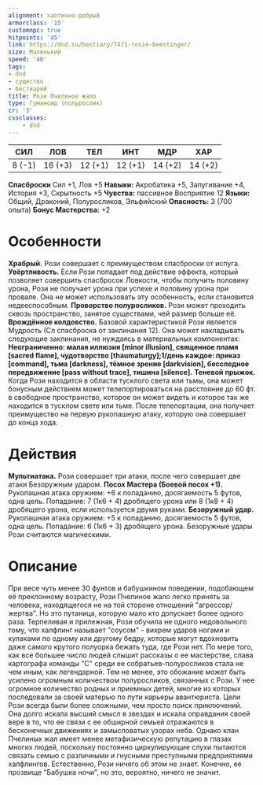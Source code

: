 ```yaml
---
alignment: хаотично-добрый
armorclass: '15'
customnpc: true
hitpoints: '45'
link: https://dnd.su/bestiary/7471-rosie-beestinger/
size: Маленький
speed: '40'
tags:
- dnd
- существо
- бестиарий
title: Рози Пчелиное жало
type: Гуманоид (полурослик)
cr: '3'
cssclasses:
    - dnd
---
```



| СИЛ | ЛОВ | ТЕЛ | ИНТ | МДР | ХАР |
|---|---|---|---|---|---|
| 8 (-1) | 16 (+3) | 12 (+1) | 12 (+1) | 14 (+2) | 14 (+2) |
**Спасброски** Сил +1, Лов +5
**Навыки:** Акробатика +5, Запугивание +4, История +3, Скрытность +5
**Чувства:** пассивное Восприятие 12
**Языки:** Общий, Драконий, Полуросликов, Эльфийский
**Опасность:** 3 (700 опыта)
**Бонус Мастерства:** +2


# Особенности
**Храбрый.** Рози совершает с преимуществом спасброски от испуга.
**Увёртливость.** Если Рози попадает под действие эффекта, который позволяет совершить спасбросок Ловкости, чтобы получить половину урона, Рози не получает урона при успехе и половину урона при провале. Она не может использовать эту особенность, если становится недееспособным.
**Проворство полуросликов.** Рози может проходить сквозь пространство, занятое существами, чей размер больше её.
**Врождённое колдовство.** Базовой характеристикой Рози является Мудрость (Сл спасброска от заклинания 12). Она может накладывать следующие заклинания, не нуждаясь в материальных компонентах:
**Неограниченно: малая иллюзия [minor illusion], священное пламя [sacred flame], чудотворство [thaumaturgy];1/день каждое: приказ [command], тьма [darkness], тёмное зрение [darkvision], бесследное передвижение [pass without trace], тишина [silence].** 
**Теневой прыжок.** Когда Рози находится в области тусклого света или тьмы, она может бонусным действием может телепортироваться на расстояние до 60 фт. в свободное пространство, которое он может видеть и которое так же находится в тусклом свете или тьме. После телепортации, она получает преимущество на первую рукопашную атаку, которую она совершает до конца хода.


# Действия
**Мультиатака.** Рози совершает три атаки, после чего совершает две атаки Безоружным ударом.
**Посох Мастера (Боевой посох +1).** Рукопашная атака оружием: +6 к попаданию, досягаемость 5 футов, одна цель. Попадание: 7 (1к6 + 4) дробящего урона или 8 (1к8 + 4) дробящего урона, если используется двумя руками.
**Безоружный удар.** Рукопашная атака оружием: +5 к попаданию, досягаемость 5 футов, одна цель. Попадание: 6 (1к6 + 3) дробящего урона. Безоружные удары Рози считаются магическими.


# Описание
При весе чуть менее 30 фунтов и бабушкином поведении, подобающем её преклонному возрасту, Рози Пчелиное жало легко принять за человека, находящегося не на той стороне отношений "агрессор/жертва". Но это путаница, которую мало кто допускает более одного раза. Терпеливая и прилежная, Рози обучила не одного недовольного тому, что халфлинг называет "соусом" - вихрем ударов ногами и кулаками по одному или другому бедру, которые могут вдохновить даже самого крутого полуорка бежать туда, где Рози нет. По мере того, как все большее число людей слышит рассказы о ее мастерстве, слава картографа команды "С" среди ее собратьев-полуросликов стала не чем иным, как легендарной. Тем не менее, это обожание может быть усилено огромным количеством полуросликов, связанных с Рози. У нее огромное количество родных и приемных детей, многие из которых последовали за своей матерью по пути карьеры авантюриста. Цели Рози всегда были более сложными, чем просто поиск приключений. Она долго искала высший смысл в звездах и искала оправдания своей вере в то, что ее связи с ее обширной семьей отражаются в бесконечных движениях и замысловатых узорах неба. Однако клан Пчелиных жал имеет менее метафизическую репутацию в глазах многих людей, поскольку постоянно циркулирующие слухи пытаются связать семью с различными и гнусными преступными предприятиями халфлингов. Естественно, Рози ничего об этом не знает. Конечно, ее прозвище "Бабушка ночи", но это, вероятно, ничего не значит.